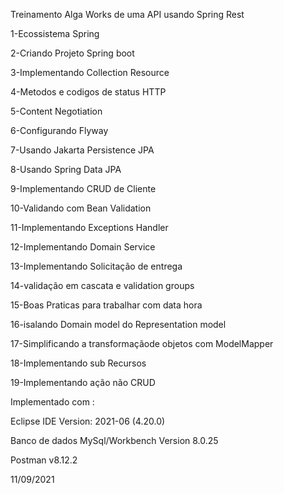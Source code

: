 Treinamento Alga Works de uma API usando Spring Rest 

1-Ecossistema Spring

2-Criando Projeto Spring boot

3-Implementando Collection Resource

4-Metodos e codigos de status HTTP

5-Content Negotiation

6-Configurando Flyway

7-Usando Jakarta Persistence JPA

8-Usando Spring Data JPA

9-Implementando CRUD de Cliente 

10-Validando com Bean Validation

11-Implementando Exceptions Handler

12-Implementando Domain Service 

13-Implementando Solicitação de entrega 

14-validação em cascata e validation groups

15-Boas Praticas  para trabalhar com data hora 

16-isalando Domain model do Representation model

17-Simplificando a transformaçãode objetos com ModelMapper

18-Implementando sub Recursos

19-Implementando ação não CRUD 



Implementado com : 

Eclipse IDE Version: 2021-06 (4.20.0)

Banco de dados MySql/Workbench Version 8.0.25 

Postman v8.12.2

11/09/2021
